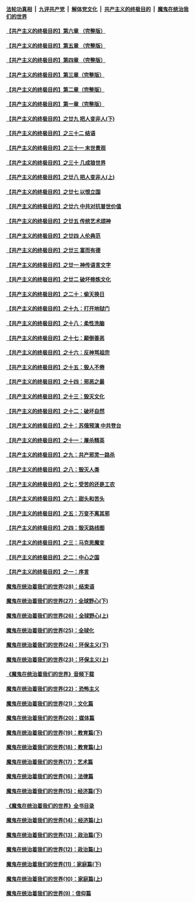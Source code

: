 ####  [法轮功真相](../../../../basic/blob/master/README.md?t=01151039) &nbsp;|&nbsp; [九评共产党](../../../../9ping.md/blob/master/README.md?t=01151039) &nbsp;|&nbsp; [解体党文化](../../../../jtdwh.md/blob/master/README.md?t=01151039)  &nbsp;|&nbsp; [共产主义的终极目的](../../../../gczydzjmd.md/blob/master/README.md?t=01151039) &nbsp;|&nbsp; [魔鬼在统治我们的世界](../../../../mgztzwmdsj.md/blob/master/README.md?t=01151039) 

#### [【共产主义的终极目的】第六章 （完整版）](../pages/nsc422/n11428913.md?t=01151039) 

#### [【共产主义的终极目的】第五章 （完整版）](../pages/nsc422/n11428912.md?t=01151039) 

#### [【共产主义的终极目的】第四章 （完整版）](../pages/nsc422/n11428907.md?t=01151039) 

#### [【共产主义的终极目的】第三章（完整版）](../pages/nsc422/n11428848.md?t=01151039) 

#### [【共产主义的终极目的】第二章（完整版）](../pages/nsc422/n11428831.md?t=01151039) 

#### [【共产主义的终极目的】第一章（完整版）](../pages/nsc422/n11417651.md?t=01151039) 

#### [【共产主义的终极目的】之廿九 把人变非人(下)](../pages/nsc422/n11344140.md?t=01151039) 

#### [【共产主义的终极目的】之三十二 结语](../pages/nsc422/n11360535.md?t=01151039) 

#### [【共产主义的终极目的】之三十一 末世景观](../pages/nsc422/n11351129.md?t=01151039) 

#### [【共产主义的终极目的】之三十 几成狼世界](../pages/nsc422/n11348280.md?t=01151039) 

#### [【共产主义的终极目的】之廿八 把人变非人(上)](../pages/nsc422/n11340492.md?t=01151039) 

#### [【共产主义的终极目的】之廿七 以恨立国](../pages/nsc422/n11336944.md?t=01151039) 

#### [【共产主义的终极目的】之廿六 中共对抗普世价值](../pages/nsc422/n11324785.md?t=01151039) 

#### [【共产主义的终极目的】之廿五 传统艺术颂神](../pages/nsc422/n11296396.md?t=01151039) 

#### [【共产主义的终极目的】之廿四 人伦典范](../pages/nsc422/n11296397.md?t=01151039) 

#### [【共产主义的终极目的】之廿三 富而有德](../pages/nsc422/n11283598.md?t=01151039) 

#### [【共产主义的终极目的】之廿一 神传语言文字](../pages/nsc422/n11263265.md?t=01151039) 

#### [【共产主义的终极目的】之廿二 破坏修炼文化](../pages/nsc422/n11245728.md?t=01151039) 

#### [【共产主义的终极目的】之二十：偷天换日](../pages/nsc422/n11238846.md?t=01151039) 

#### [【共产主义的终极目的】之十九：打开地狱门](../pages/nsc422/n11206376.md?t=01151039) 

#### [【共产主义的终极目的】之十八：柔性洗脑](../pages/nsc422/n11199994.md?t=01151039) 

#### [【共产主义的终极目的】之十七：颠倒善恶](../pages/nsc422/n11179782.md?t=01151039) 

#### [【共产主义的终极目的】之十六：反神骂祖宗](../pages/nsc422/n11166798.md?t=01151039) 

#### [【共产主义的终极目的】之十五：毁人不倦](../pages/nsc422/n11166792.md?t=01151039) 

#### [【共产主义的终极目的】之十四：邪恶之最](../pages/nsc422/n11150249.md?t=01151039) 

#### [【共产主义的终极目的】之十三：毁灭文化](../pages/nsc422/n11135227.md?t=01151039) 

#### [【共产主义的终极目的】之十二：破坏自然](../pages/nsc422/n11135214.md?t=01151039) 

#### [【共产主义的终极目的】之十：苏俄预演 中共登台](../pages/nsc422/n11118424.md?t=01151039) 

#### [【共产主义的终极目的】之十一：屠杀精英](../pages/nsc422/n11118442.md?t=01151039) 

#### [【共产主义的终极目的】之九：共产邪灵一路杀](../pages/nsc422/n11114139.md?t=01151039) 

#### [【共产主义的终极目的】之八：毁灭人类](../pages/nsc422/n11108503.md?t=01151039) 

#### [【共产主义的终极目的】之七：受苦的还是工农](../pages/nsc422/n11101809.md?t=01151039) 

#### [【共产主义的终极目的】之六：甜头和苦头](../pages/nsc422/n11096971.md?t=01151039) 

#### [【共产主义的终极目的】之五：万变不离其邪](../pages/nsc422/n11091285.md?t=01151039) 

#### [【共产主义的终极目的】之四：毁灭路线图](../pages/nsc422/n11086284.md?t=01151039) 

#### [【共产主义的终极目的】之三：马克思魔变](../pages/nsc422/n11061941.md?t=01151039) 

#### [【共产主义的终极目的】之二：中心之国](../pages/nsc422/n11047728.md?t=01151039) 

#### [【共产主义的终极目的】之一：序言](../pages/nsc422/n11086077.md?t=01151039) 

#### [魔鬼在统治着我们的世界(28)：结束语](../pages/nsc422/n10936246.md?t=01151039) 

#### [魔鬼在统治着我们的世界(27)：全球野心(下)](../pages/nsc422/n10928319.md?t=01151039) 

#### [魔鬼在统治着我们的世界(26)：全球野心(上)](../pages/nsc422/n10900318.md?t=01151039) 

#### [魔鬼在统治着我们的世界(25)：全球化](../pages/nsc422/n10788205.md?t=01151039) 

#### [魔鬼在统治着我们的世界(24)：环保主义(下)](../pages/nsc422/n10695307.md?t=01151039) 

#### [魔鬼在统治着我们的世界(23)：环保主义(上)](../pages/nsc422/n10688613.md?t=01151039) 

#### [《魔鬼在统治着我们的世界》音频下载](../pages/nsc422/n10635553.md?t=01151039) 

#### [魔鬼在统治着我们的世界(22)：恐怖主义](../pages/nsc422/n10614727.md?t=01151039) 

#### [魔鬼在统治着我们的世界(21)：文化篇](../pages/nsc422/n10597706.md?t=01151039) 

#### [魔鬼在统治着我们的世界(20)：媒体篇](../pages/nsc422/n10586579.md?t=01151039) 

#### [魔鬼在统治着我们的世界(19)：教育篇(下)](../pages/nsc422/n10564808.md?t=01151039) 

#### [魔鬼在统治着我们的世界(18)：教育篇(上)](../pages/nsc422/n10526970.md?t=01151039) 

#### [魔鬼在统治着我们的世界(17)：艺术篇](../pages/nsc422/n10499093.md?t=01151039) 

#### [魔鬼在统治着我们的世界(16)：法律篇](../pages/nsc422/n10485969.md?t=01151039) 

#### [魔鬼在统治着我们的世界(15)：经济篇(下)](../pages/nsc422/n10469975.md?t=01151039) 

#### [《魔鬼在统治着我们的世界》全书目录](../pages/nsc422/n10464261.md?t=01151039) 

#### [魔鬼在统治着我们的世界(14)：经济篇(上)](../pages/nsc422/n10457370.md?t=01151039) 

#### [魔鬼在统治着我们的世界(13)：政治篇(下)](../pages/nsc422/n10448270.md?t=01151039) 

#### [魔鬼在统治着我们的世界(12)：政治篇(上)](../pages/nsc422/n10444576.md?t=01151039) 

#### [魔鬼在统治着我们的世界(11)：家庭篇(下)](../pages/nsc422/n10440961.md?t=01151039) 

#### [魔鬼在统治着我们的世界(10)：家庭篇(上)](../pages/nsc422/n10435448.md?t=01151039) 

#### [魔鬼在统治着我们的世界(9)：信仰篇](../pages/nsc422/n10432159.md?t=01151039) 

